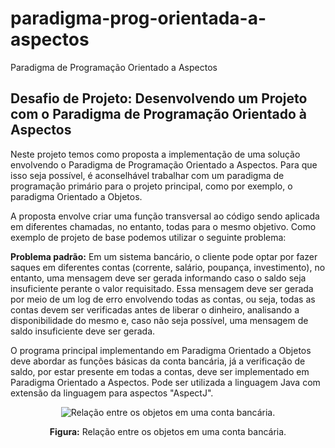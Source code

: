 # paradigma-prog-orientada-a-aspectos
Paradigma de Programação Orientado a Aspectos

## **Desafio de Projeto: Desenvolvendo um Projeto com o Paradigma de Programação Orientado à Aspectos**

Neste projeto temos como proposta a implementação de uma solução envolvendo o Paradigma de Programação Orientado a Aspectos. Para que isso seja possível, é aconselhável trabalhar com um paradigma de programação primário para o projeto principal, como por exemplo, o paradigma Orientado a Objetos. 

A proposta envolve criar uma função transversal ao código sendo aplicada em diferentes chamadas, no entanto, todas para o mesmo objetivo. Como exemplo de projeto de base podemos utilizar o seguinte problema:

**Problema padrão:** Em um sistema bancário, o cliente pode optar por fazer saques em diferentes contas (corrente, salário, poupança, investimento), no entanto, uma mensagem deve ser gerada informando caso o saldo seja insuficiente perante o valor requisitado. Essa mensagem deve ser gerada por meio de um log de erro envolvendo todas as contas, ou seja, todas as contas devem ser verificadas antes de liberar o dinheiro, analisando a disponibilidade do mesmo e, caso não seja possível, uma mensagem de saldo insuficiente deve ser gerada. 

O programa principal implementando em Paradigma Orientado a Objetos deve abordar as funções básicas da conta bancária, já a verificação de saldo, por estar presente em todas a contas, deve ser implementado em Paradigma Orientado a Aspectos.  Pode ser utilizada a linguagem Java com extensão da linguagem para aspectos "AspectJ".

<center>

![Relação entre os objetos em uma conta bancária.](https://github.com/guilherme-ro/paradigma-prog-orientada-a-aspectos/blob/main/Diagrama%20Estrutural%20da%20Conta%20Banc%C3%A1ria.png?raw=true)

**Figura:** Relação entre os objetos em uma conta bancária.

</center>







